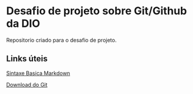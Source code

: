 # Desafio de projeto sobre Git/Github da DIO
Repositorio criado para o desafio de projeto.

## Links úteis 
[Sintaxe Basica Markdown](https://www.markdownguide.org/basic-syntax/)

[Download do Git](https://git-scm.com/downloads)
